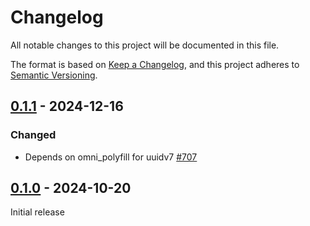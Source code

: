 # Changelog

All notable changes to this project will be documented in this file.

The format is based on [Keep a Changelog](https://keepachangelog.com/en/1.0.0/), and this project adheres
to [Semantic Versioning](https://semver.org/spec/v2.0.0.html).

## [0.1.1] - 2024-12-16

### Changed

* Depends on omni_polyfill for uuidv7 [#707](https://github.com/omnigres/omnigres/pull/707)

## [0.1.0] - 2024-10-20

Initial release

[Unreleased]: https://github.com/omnigres/omnigres/commits/next/omni_ledger

[0.1.0]: [https://github.com/omnigres/omnigres/pull/670]

[0.1.1]: [https://github.com/omnigres/omnigres/pull/707]
